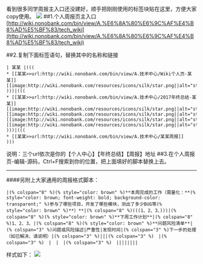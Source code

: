 看到很多同学周报主入口还没建好，顺手把刚刚使用的标签块贴在这里，方便大家copy使用。
![](https://upload-images.jianshu.io/upload_images/3973444-b3f3997f79c3a142.png?imageMogr2/auto-orient/strip%7CimageView2/2/w/1240)
##1.个人周报页主入口
[http://wiki.nonobank.com/bin/view/A.%E6%8A%80%E6%9C%AF%E4%B8%AD%E5%BF%83/tech_wiki](http://wiki.nonobank.com/bin/view/A.%E6%8A%80%E6%9C%AF%E4%B8%AD%E5%BF%83/tech_wiki)

##2.复制下面标签语句，替换其中的名称和链接
```
| 某某 |(((
* [[某某>>url:http://wiki.nonobank.com/bin/view/A.技术中心/Wiki个人页-某某]] [[image:http://wiki.nonobank.com/resources/icons/silk/star.png||alt="star"]]
)))|(((
* [[某某>>url:http://wiki.nonobank.com/bin/view/A.技术中心/2017年终总结-某某]] [[image:http://wiki.nonobank.com/resources/icons/silk/star.png||alt="star"]][[image:http://wiki.nonobank.com/resources/icons/silk/star.png||alt="star"]][[image:http://wiki.nonobank.com/resources/icons/silk/star.png||alt="star"]][[image:http://wiki.nonobank.com/resources/icons/silk/star.png||alt="star"]]
)))|(((
* [[某某>>url:http://wiki.nonobank.com/bin/view/A.技术中心/某某周报]]
)))
```

说明：三个url依次是你的【个人中心】【年终总结】【周报】地址
##3.在个人周报页-编辑-源码，Ctrl+F搜索到你的位置，把上面填好的脚本替换上去。

-------
####另附上大家通用的周报格式脚本：
```
|(% colspan="8" %)(% style="color: brown" %)**本周完成的工作（需量化：**(% style="color: brown; font-weight: bold; background-color: transparent;" %)参与了哪些项目，开发了哪些模块，测出了多少BUG等(% style="color: brown" %)**）**|(% colspan="8" %)(((1、2、3、)))|(% colspan="8" %)(% style="color: brown" %)**下周工作计划**|(% colspan="8" %)1、2、3、|(% colspan="8" %)(% style="color: brown" %)**问题风险清单**|(% colspan="3" %)问题或风险描述|严重性|发现时间|(% colspan="3" %)下一步的处理 （如已解决、请说明）|(% colspan="3" %)|||(% colspan="3" %)　|(% colspan="3" %)　|　|　|(% colspan="3" %)　||||||||
```

样式如下：
![](https://upload-images.jianshu.io/upload_images/3973444-54ef8e491cc71fc5.png?imageMogr2/auto-orient/strip%7CimageView2/2/w/1240)





